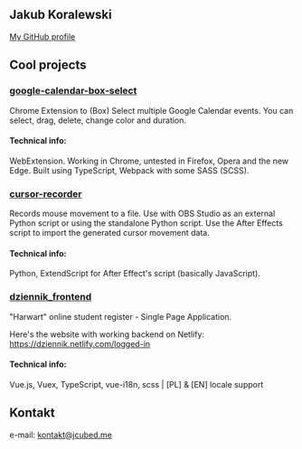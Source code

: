 ## Jakub Koralewski

[My GitHub profile](https://github.com/JakubKoralewski)

## Cool projects

### [google-calendar-box-select](https://github.com/JakubKoralewski/google-calendar-box-select)

Chrome Extension to (Box) Select multiple Google Calendar events. You can select, drag, delete, change color and duration.

#### Technical info:
WebExtension. Working in Chrome, untested in Firefox, Opera and the new Edge. Built using TypeScript, Webpack with some SASS (SCSS).

### [cursor-recorder](https://github.com/JakubKoralewski/cursor-recorder)

Records mouse movement to a file. Use with OBS Studio as an external Python script or using the standalone Python script. Use the After Effects script to import the generated cursor movement data.

#### Technical info:
Python, ExtendScript for After Effect's script (basically JavaScript).

### [dziennik_frontend](https://github.com/JakubKoralewski/dziennik_frontend)

"Harwart" online student register - Single Page Application.

Here's the website with working backend on Netlify: https://dziennik.netlify.com/logged-in

#### Technical info:

Vue.js, Vuex, TypeScript, vue-i18n, scss | [PL] & [EN] locale support


## Kontakt

e-mail: kontakt@jcubed.me
